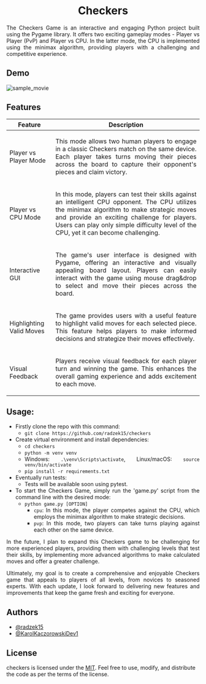 <div align="center">
  <a href="https://github.com/radzek15/checkers"></a>
  <h1 align="center">Checkers</h1>
  <p align="justify">The Checkers Game is an interactive and engaging Python project built using the Pygame library. 
                    It offers two exciting gameplay modes - Player vs Player (PvP) and Player vs CPU. In the latter mode, 
                    the CPU is implemented using the minimax algorithm, providing players with a challenging and competitive experience.</p></div>
<div align="justify">
<p align="center"> 
  
## Demo

![sample_movie](https://github.com/radzek15/checkers/assets/79796741/616962c2-9c88-46db-8093-7359ee44c3ec)

## Features

| Feature                  | Description                                                                                                                                                                                                                                                                                                  |
|--------------------------|--------------------------------------------------------------------------------------------------------------------------------------------------------------------------------------------------------------------------------------------------------------------------------------------------------------|
| Player vs Player Mode    | <p align="justify">This mode allows two human players to engage in a classic Checkers match on the same device. Each player takes turns moving their pieces across the board to capture their opponent's pieces and claim victory.</p>                                                                       |
| Player vs CPU Mode       | <p align="justify">In this mode, players can test their skills against an intelligent CPU opponent. The CPU utilizes the minimax algorithm to make strategic moves and provide an exciting challenge for players. Users can play only simple difficulty level of the CPU, yet it can become challenging.</p> |
| Interactive GUI          | <p align="justify">The game's user interface is designed with Pygame, offering an interactive and visually appealing board layout. Players can easily interact with the game using mouse drag&drop to select and move their pieces across the board.</p>                                                     |
| Highlighting Valid Moves | <p align="justify">The game provides users with a useful feature to highlight valid moves for each selected piece. This feature helps players to make informed decisions and strategize their moves effectively.</p>                                                                                         |
| Visual Feedback          | <p align="justify">Players receive visual feedback for each player turn and winning the game. This enhances the overall gaming experience and adds excitement to each move.</p>                                                                                                                              |

## Usage:

  * Firstly clone the repo with this command:
    * `git clone https://github.com/radzek15/checkers`
  * Create virtual environment and install dependencies:
    * `cd checkers`
    * `python -m venv venv`
    * Windows: `.\venv\Scripts\activate`, Linux/macOS: `source venv/bin/activate`
    * `pip install -r requirements.txt`
  * Eventually run tests:
    * Tests will be available soon using pytest.
  * To start the Checkers Game, simply run the 'game.py' script from the command line with the desired mode:
    * `python game.py [OPTION]`
      * `cpu`: In this mode, the player competes against the CPU, which employs the minimax algorithm to make strategic decisions.
      * `pvp`: In this mode, two players can take turns playing against each other on the same device.

In the future, I plan to expand this Checkers game to be challenging for more experienced players, providing them with challenging levels that test their skills, by implementing more advanced algorithms to make calculated moves and offer a greater challenge.

Ultimately, my goal is to create a comprehensive and enjoyable Checkers game that appeals to players of all levels, from novices to seasoned experts. With each update, I look forward to delivering new features and improvements that keep the game fresh and exciting for everyone.
</div>

## Authors
- [@radzek15](https://github.com/radzek15)
- [@KarolKaczorowskiDev1](https://github.com/KarolKaczorowskiDev1)


## License

checkers is licensed under the [MIT](https://github.com/radzek15/checkers/blob/master/LICENSE). Feel free to use, modify, and distribute the code as per the terms of the license.
